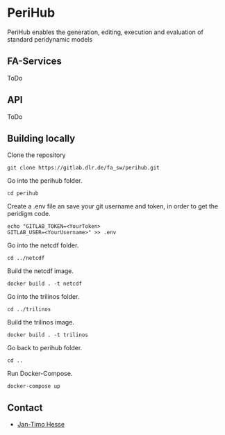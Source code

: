 # PeriHub
PeriHub enables the generation, editing, execution and evaluation of standard peridynamic models
## FA-Services
ToDo
## API
ToDo

## Building locally
Clone the repository
```
git clone https://gitlab.dlr.de/fa_sw/perihub.git
```
Go into the perihub folder.
```
cd perihub
```
Create a .env file an save your git username and token, in order to get the peridigm code.
```
echo "GITLAB_TOKEN=<YourToken>
GITLAB_USER=<YourUsername>" >> .env
```
Go into the netcdf folder.
```
cd ../netcdf
```
Build the netcdf image.
```
docker build . -t netcdf
```
Go into the trilinos folder.
```
cd ../trilinos
```
Build the trilinos image.
```
docker build . -t trilinos
```
Go back to perihub folder.
```
cd ..
```
Run Docker-Compose.
```
docker-compose up
```
## Contact
* [Jan-Timo Hesse](mailto:Jan-Timo.Hesse@dlr.de)